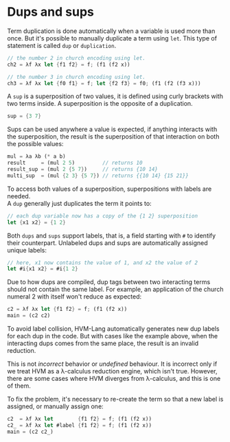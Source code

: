 # Dups and sups

Term duplication is done automatically when a variable is used more than once. But it's possible to manually duplicate a term using `let`. This type of statement is called `dup` or `duplication`.
```rs
// the number 2 in church encoding using let.
ch2 = λf λx let {f1 f2} = f; (f1 (f2 x))

// the number 3 in church encoding using let.
ch3 = λf λx let {f0 f1} = f; let {f2 f3} = f0; (f1 (f2 (f3 x)))
```

A `sup` is a superposition of two values, it is defined using curly brackets with two terms inside. A superposition is the opposite of a duplication.
```rs
sup = {3 7}
```

Sups can be used anywhere a value is expected, if anything interacts with the superposition, the result is the superposition of that interaction on both the possible values:

```rs
mul = λa λb (* a b)
result     = (mul 2 5)         // returns 10
result_sup = (mul 2 {5 7})     // returns {10 14}
multi_sup  = (mul {2 3} {5 7}) // returns {{10 14} {15 21}}
```

To access both values of a superposition, superpositions with labels are needed.  
A `dup` generally just duplicates the term it points to:

```rs
// each dup variable now has a copy of the {1 2} superposition
let {x1 x2} = {1 2}
```

Both `dups` and `sups` support labels, that is, a field starting with `#` to identify their counterpart. Unlabeled dups and sups are automatically assigned unique labels:
```rs
// here, x1 now contains the value of 1, and x2 the value of 2
let #i{x1 x2} = #i{1 2}
```

Due to how dups are compiled, dup tags between two interacting terms should not contain the same label. For example, an application of the church numeral 2 with itself won't reduce as expected:

```rs
c2 = λf λx let {f1 f2} = f; (f1 (f2 x))
main = (c2 c2)
```

To avoid label collision, HVM-Lang automatically generates new dup labels for each dup in the code. But with cases like the example above, when the interacting dups comes from the same place, the result is an invalid reduction.

This is not *incorrect* behavior or *undefined* behaviour. It is incorrect only if we treat HVM as a λ-calculus reduction engine, which isn't true. However, there are some cases where HVM diverges from λ-calculus, and this is one of them.

To fix the problem, it's necessary to re-create the term so that a new label is assigned, or manually assign one:
```rs
c2  = λf λx let        {f1 f2} = f; (f1 (f2 x))
c2_ = λf λx let #label {f1 f2} = f; (f1 (f2 x))
main = (c2 c2_)
```
